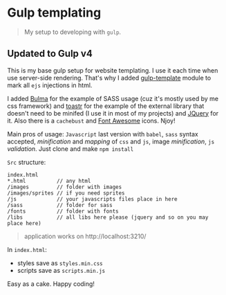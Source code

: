 # Gulp templating
> My setup to developing with `gulp`.

## Updated to Gulp v4

This is my base gulp setup for website templating. I use it each time when use server-side rendering. That's why I added [gulp-template](https://www.npmjs.com/package/gulp-template) module to mark all `ejs` injections in html.

I added [Bulma](https://bulma.io/) for the example of SASS usage (cuz it's mostly used by me css framework) and [toastr](https://github.com/CodeSeven/toastr) for the example of the external library that doesn't need to be minifed (I use it in most of my projects) and [JQuery](https://jquery.com/) for it. Also there is a `cachebust` and [Font Awesome](https://fontawesome.com/) icons. Njoy!

Main pros of usage: `Javascript` last version with `babel`, `sass` syntax accepted, _minification_ and _mapping_ of `css` and `js`, image _minification_, `js` _validation_. Just clone and make `npm install`

`Src` structure:
```
index.html
*.html          // any html
/images         // folder with images
/images/sprites // if you need sprites
/js             // your javascripts files place in here
/sass           // folder for sass
/fonts          // folder with fonts
/libs           // all libs here please (jquery and so on you may place here)
```
> application works on http://localhost:3210/

In `index.html`:
* styles save as `styles.min.css`
* scripts save as `scripts.min.js`

Easy as a cake. Happy coding!
